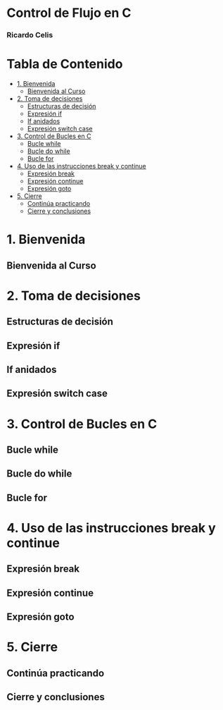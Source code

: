 <h1>Control de Flujo en C</h1>

<h3>Ricardo Celis</h3>


<h1>Tabla de Contenido</h1>

- [1. Bienvenida](#1-bienvenida)
  - [Bienvenida al Curso](#bienvenida-al-curso)
- [2. Toma de decisiones](#2-toma-de-decisiones)
  - [Estructuras de decisión](#estructuras-de-decisión)
  - [Expresión if](#expresión-if)
  - [If anidados](#if-anidados)
  - [Expresión switch case](#expresión-switch-case)
- [3. Control de Bucles en C](#3-control-de-bucles-en-c)
  - [Bucle while](#bucle-while)
  - [Bucle do while](#bucle-do-while)
  - [Bucle for](#bucle-for)
- [4. Uso de las instrucciones break y continue](#4-uso-de-las-instrucciones-break-y-continue)
  - [Expresión break](#expresión-break)
  - [Expresión continue](#expresión-continue)
  - [Expresión goto](#expresión-goto)
- [5. Cierre](#5-cierre)
  - [Continúa practicando](#continúa-practicando)
  - [Cierre y conclusiones](#cierre-y-conclusiones)

# 1. Bienvenida
## Bienvenida al Curso

# 2. Toma de decisiones
## Estructuras de decisión
## Expresión if
## If anidados
## Expresión switch case

# 3. Control de Bucles en C
## Bucle while
## Bucle do while
## Bucle for

# 4. Uso de las instrucciones break y continue
## Expresión break
## Expresión continue
## Expresión goto

# 5. Cierre
## Continúa practicando
## Cierre y conclusiones
